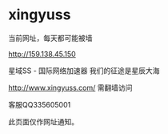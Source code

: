 # xingyuss


当前网址，每天都可能被墙

http://159.138.45.150



星域SS - 国际网络加速器 我们的征途是星辰大海

http://www.xingyuss.com/  需翻墙访问

客服QQ335605001

此页面仅作网址通知。

